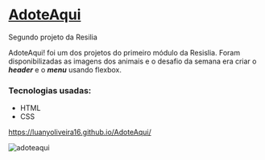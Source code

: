 # <a link href ="https://luanyoliveira16.github.io/AdoteAqui/">AdoteAqui</a>
Segundo projeto da Resilia



<p> AdoteAqui! foi um dos projetos do primeiro módulo da Resislia. Foram disponibilizadas as imagens dos animais e o desafio da semana era criar o <b><em>header</em></b> e o <b><em>menu</em></b> usando flexbox.


<h3>Tecnologias usadas: </h1>
<ul>
<li>HTML</li>
<li>CSS</li>
</ul>


https://luanyoliveira16.github.io/AdoteAqui/

![adoteaqui](https://user-images.githubusercontent.com/96268553/148670688-a41b315c-fcea-4489-b6e1-272d1b94a621.jpg)
